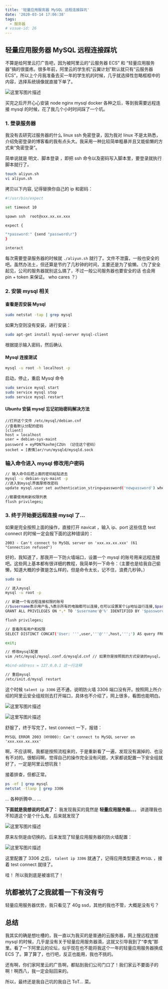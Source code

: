 ```yaml
---
title: '轻量应用服务器 MySQL 远程连接踩坑'
date: '2020-03-14 17:06:38'
tags:
  - 服务器
# vssue-id: 26
---
```


## 轻量应用服务器 MySQL 远程连接踩坑

不算是给阿里云打广告吧，因为被阿里云的“云服务器 ECS” 和 “轻量应用服务器”搞的很蛋疼。很多年前，阿里云的学生机“云翼计划”默认就只有“云服务器 ECS”，所以上个月我准备去买一年的学生机的时候，几乎就选择性忽略框框中的内容，选择系统镜像就直接下单了。

![这里写图片描述](https://chatflow-files-cdn-1256085166.file.myqcloud.com/80/v2-777df1cf8577588921a93dc486c2af41_hd.jpg)

买完之后开开心心安装 node nginx mysql docker 各种之后，等到我需要远程连接 mysql 的时候，花了我几个小时时间踩了一个坑。

### 1. 登录服务器

我没有去研究过服务器的什么 linux ssh 免密登录，因为我对 linux 不是太熟悉，介绍免密登录的博客看的我有点头大。我采用一种比较简单粗暴并且又能偷懒的方式来“免密登录”。

简单说就是 明文、脚本登录 ，即把 ssh 命令以及密码写入脚本里，要登录就执行脚本就行了。

```bash
touch aliyun.sh
vi aliyun.sh
```

拷贝以下内容, 记得替换你自己的 ip 和密码：

```bash
#!/usr/bin/expect

set timeout 10

spawn ssh  root@xxx.xx.xx.xxx

expect {

"*password:" {send "password\r"}
}

interact
```

每次需要登录服务器的时候就 `./aliyun.sh` 就行了。文件不泄露，一般也安全的吧。虽然办法土，但还算是节约了几秒钟的时间，主要还是为了偷懒。（为了安全起见，公司的服务器就别这么搞了，不过一般公司服务器也要安全的话 也会用 pin + token 来保证。 who cares ？）

### 2. 安装 mysql 相关

#### 查看是否安装 Mysql

```bash
sudo netstat -tap | grep mysql
```

如果为空则没有安装，进行安装：

```bash
sudo apt-get install mysql-server mysql-client
```

根据提示输入密码，然后确认

#### Mysql 连接测试

```bash
mysql -u root -h localhost -p
```

启动，停止，重启 Mysql 命令

```bash
sudo service mysql start
sudo service mysql stop
sudo service mysql restart
```

#### Ubuntu 安装 mysql 忘记初始密码解决方法

```
//打开这个文件 /etc/mysql/debian.cnf
//查看默认分配的密码
[client]
host = localhost
user = debian-sys-maint
password = eyPDN7kavhmjCZUn （记住这个密码）
socket = [表情]ar/run/mysqld/mysqld.sock
```

### 输入命令进入 mysql 修改用户密码

```bash
// 输入命令后把上面的密码粘贴进去
mysql -u debian-sys-maint -p
//进入到mysql界面厚修改密码
update mysql.user set authentication_string=password('newpassword') where user='root';

//都要使用刷新权限列表
flush privileges;
```

### 3. 终于开始要远程连接 mysql 了...

如果是完全按照上面的操作，直接打开 navicat ，输入 ip、port 这些信息 test connect 的时候一定会报下面的这种错误的：

```
2003 - Can't connect to MySQL server on 'xxx.xx.xx.xxx' (61 "Connection refused")
```

好的，我知道了，那我开一下防火墙端口，设置一个 mysql 的账号用来远程连接吧。这些网上基本都有很详细的教程，我简单列一下命令：（主要也是给我自己偷懒，知道大概的步骤是怎么样的，但是命令太长，记不住，浪费几秒钟。）

```bash
sudo su

// 进入mysql
mysql -u root -p

// 新建一个有远程连接权限的账号
//$username表示用户名,%表示所有的电脑都可以连接,也可以设置某个ip地址运行连接,$password表示密码
GRANT ALL PRIVILEGES ON *.* TO '$username'@'%' IDENTIFIED BY '$password' WITH GRANT OPTION;

flush privileges;

// 查看所有用户和权限
SELECT DISTINCT CONCAT('User: ''',user,'''@''',host,''';') AS query FROM mysql.user;

exit;

// 修改mysql配置
vim /etc/mysql/mysql.conf.d/mysqld.cnf // 如果你是按照我的方式安装的mysql， bind-address 这一行是在这个文件

#bind-address = 127.0.0.1 这一行注释

// 重启mysql
/etc/init.d/mysql restart
```

这个时候 `talent ip 3306` 还不通，说明防火墙 3306 端口没有开。按照网上所介绍的阿里云安全组规则去打开端口，具体也不介绍了，网上很多，看图也能明白。

![这里写图片描述](https://chatflow-files-cdn-1256085166.file.myqcloud.com/80/v2-8852fbf2c74555fceb4e9c6d8b596668_hd.jpg)

![这里写图片描述](https://chatflow-files-cdn-1256085166.file.myqcloud.com/80/v2-e22f395fc0cb034514fc782980f86496_hd.jpg)

舒服了，终于写完了，test connect 一下，报错：

```
MYSQL ERROR 2003 (HY000): Can't connect to MySQL server on 'xxx.xxx.xx.xxx'
```

啊，不应该啊，我都是按照流程来的，于是重新看了一遍，发现没有漏掉的、也没有不对的。很郁闷啊，觉得自己的操作完全没有问题，大家都说配置一下安全组就好了，一定是阿里云想坑我！

接着排查，但都正常。

```bash
ps -ef | grep mysql
netstat -tlanp | grep 3306
```

...
各种折腾中...
...

**下面就是我想说的坑点了：** 我发现我买的竟然是 **轻量应用服务器**。。。 讲道理我也不知道这个是个什么鬼，后来就发现了

![这里写图片描述](https://chatflow-files-cdn-1256085166.file.myqcloud.com/80/v2-777df1cf8577588921a93dc486c2af41_hd.jpg)

原来左侧是由切换的。后来发现了轻量应用服务器的防火墙配置：

![这里写图片描述](https://chatflow-files-cdn-1256085166.file.myqcloud.com/80/v2-278bf0987d3037bb8e3f8173755a00b6_hd.jpg)

这里配置了 3306 之后， `talent ip 3306` 就通了，记得应用类型要选 `MYSQL` ，接着 test connect 就绿了。

哇！ 所以我到底是被谁坑了！

## 坑都被坑了之我就看一下有没有亏

轻量应用服务器优势，我只看见了 40g ssd，其他的我也不管，大概是没有亏？

## 总结

我其实的确是想吐槽的，我一直以为我买的是普通的云服务器，网上搜远程连接 mysql 的时候，几乎是没有关于轻量应用服务器滴，这就又引导我到了“李鬼”那里。看了一下阿里云的论坛，似乎现在也不能将我这个一年的轻量应用服务器换成 ECS 了。算了算了，也行吧，反正也能用，我也不挑的。

还有啊，你们家阿里云的广告啊，都贴到我们公司门口了！我们家云不要面子的啊！啊西八，我一定会贴回来的。

所以，最终还是我自己坑的我自己 ToT... 菜。
